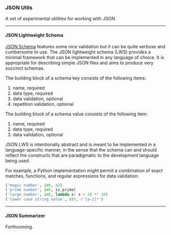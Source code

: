 ### JSON Utils ###

A set of experimental utilities for working with JSON.

<hr>

#### JSON Lightweight Schema ####

[JSON Schema](http://json-schema.org/) features some nice validation but it can be quite verbose and cumbersome to use. The JSON lightweight schema (LWS) provides a minimal framework that can be implemented in any language of choice.  It is appropriate for describing simple JSON files and aims to produce very succinct schemas.

The building block of a schema key consists of the following items:

1. name, required
2. data type, required
3. data validation, optional
4. repetition validation, optional

The building block of a schema value consists of the following item:

1. name, required
2. data type, required
3. data validation, optional

JSON LWS is intentionally abstract and is meant to be implemented in a  language-specific manner, in the sense that the schema can and should reflect the constructs that are paradigmatic to the development language being used.

For example, a Python implementation might permit a combination of exact matches, functions, and regular expressions for data validation:

```python
('magic number', int, 42)                       
('prime number', int, is_prime)             
('large number', int, lambda x: x > 10 ** 10)
('lower case string value', str, r'[a-z]*')
```

<hr>

#### JSON Summarizer ####

Forthcoming.

